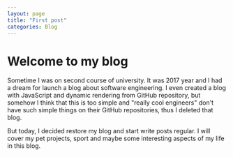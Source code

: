 ```yaml
---
layout: page
title: "First post"
categories: Blog
---
```


# Welcome to my blog

Sometime I was on second course of university. It was 2017 year and I had a dream for launch a blog about software engineering.
I even created a blog with JavaScript and dynamic rendering from GitHub repository, but somehow I think that this is too simple and "really cool engineers" don't have such simple things on their GitHub repositories, thus I deleted that blog.

But today, I decided restore my blog and start write posts regular. I will cover my pet projects, sport and maybe some interesting aspects of my life in this blog.